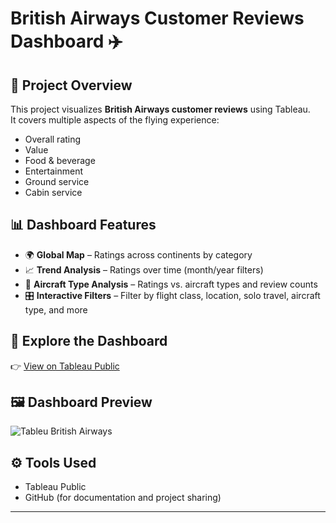 # British Airways Customer Reviews Dashboard ✈️

## 📌 Project Overview
This project visualizes **British Airways customer reviews** using Tableau.  
It covers multiple aspects of the flying experience:
- Overall rating
- Value
- Food & beverage
- Entertainment
- Ground service
- Cabin service

## 📊 Dashboard Features
- 🌍 **Global Map** – Ratings across continents by category  
- 📈 **Trend Analysis** – Ratings over time (month/year filters)  
- 🛫 **Aircraft Type Analysis** – Ratings vs. aircraft types and review counts  
- 🎛️ **Interactive Filters** – Filter by flight class, location, solo travel, aircraft type, and more  

## 🔗 Explore the Dashboard
👉 [View on Tableau Public](https://public.tableau.com/shared/25XS5JHSS?:display_count=n&:origin=viz_share_link)

## 🖼️ Dashboard Preview
![Tableu British Airways](https://github.com/user-attachments/assets/fe855f71-94ba-40db-bd56-53e1ef998548)



## ⚙️ Tools Used
- Tableau Public  
- GitHub (for documentation and project sharing)  

---

